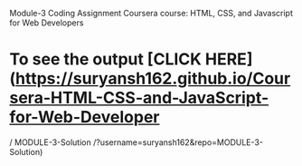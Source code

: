 Module-3 Coding Assignment
Coursera course: HTML, CSS, and Javascript for Web Developers

# To see the output [CLICK HERE](https://suryansh162.github.io/Coursera-HTML-CSS-and-JavaScript-for-Web-Developer
/
MODULE-3-Solution
/?username=suryansh162&repo=MODULE-3-Solution)
